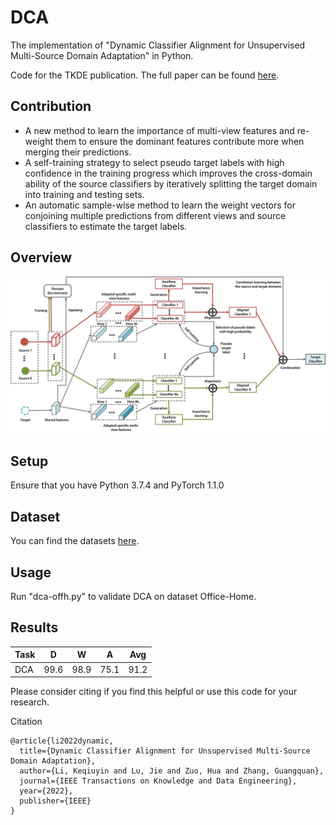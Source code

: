 # DCA
The implementation of "Dynamic Classifier Alignment for Unsupervised Multi-Source Domain Adaptation" in Python. 

Code for the TKDE publication. The full paper can be found [here](https://doi.org/10.1109/TKDE.2022.3144423). 

## Contribution

- A new method to learn the importance of multi-view features and re-weight them to ensure the dominant features contribute more when merging their predictions.
- A self-training strategy to select pseudo target labels with high confidence in the training progress which improves the cross-domain ability of the source classifiers by iteratively splitting the target
domain into training and testing sets.
- An automatic sample-wise method to learn the weight vectors for conjoining multiple predictions from different views and source classifiers to estimate the target labels.

## Overview
![Framework](https://github.com/AAII-DeSI/transfer-learning-el3518/blob/main/TKDE-2022-DCA/image/flowchart-0.jpg)

## Setup
Ensure that you have Python 3.7.4 and PyTorch 1.1.0

## Dataset
You can find the datasets [here](https://github.com/jindongwang/transferlearning/tree/master/data).

## Usage
Run "dca-offh.py" to validate DCA on dataset Office-Home. 

## Results

| Task  | D | W  | A | Avg  | 
| ---- | ---- | ---- | ---- | ---- |
| DCA  | 99.6  | 98.9  | 75.1 | 91.2 |


Please consider citing if you find this helpful or use this code for your research.

Citation
```
@article{li2022dynamic,
  title={Dynamic Classifier Alignment for Unsupervised Multi-Source Domain Adaptation},
  author={Li, Keqiuyin and Lu, Jie and Zuo, Hua and Zhang, Guangquan},
  journal={IEEE Transactions on Knowledge and Data Engineering},
  year={2022},
  publisher={IEEE}
}
